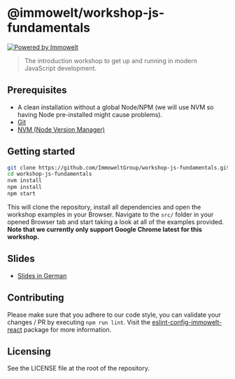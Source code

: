 # @immowelt/workshop-js-fundamentals

[![Powered by Immowelt](https://img.shields.io/badge/powered%20by-immowelt-yellow.svg?colorB=ffb200)](https://stackshare.io/immowelt-group/)

> The introduction workshop to get up and running in modern JavaScript development.

## Prerequisites
* A clean installation without a global Node/NPM (we will use NVM so having Node pre-installed might cause problems).
* [Git](https://git-scm.com/book/en/v2/Getting-Started-Installing-Git)
* [NVM (Node Version Manager)](https://github.com/creationix/nvm#installation)

## Getting started
```sh
git clone https://github.com/ImmoweltGroup/workshop-js-fundamentals.git
cd workshop-js-fundamentals
nvm install
npm install
npm start
```

This will clone the repository, install all dependencies and open the workshop examples in your Browser. Navigate to the `src/` folder in your opened Browser tab and start taking a look at all of the examples provided.
**Note that we currently only support Google Chrome latest for this workshop.**

## Slides
* [Slides in German](https://docs.google.com/presentation/d/1DbRa1Pqnb1ymTz5emddocwL_V8wqJHqK5hT-2khrmaQ/edit?usp=sharing)

## Contributing
Please make sure that you adhere to our code style, you can validate your changes / PR by executing `npm run lint`.
Visit the [eslint-config-immowelt-react](https://github.com/ImmoweltGroup/eslint-config-immowelt-react) package for more information.

## Licensing
See the LICENSE file at the root of the repository.
